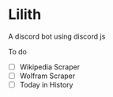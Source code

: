 # Lilith
A discord bot using discord js

To do
- [ ] Wikipedia Scraper
- [ ] Wolfram Scraper
- [ ] Today in History